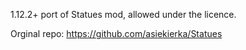 1.12.2+ port of Statues mod, allowed under the licence.

Orginal repo: https://github.com/asiekierka/Statues